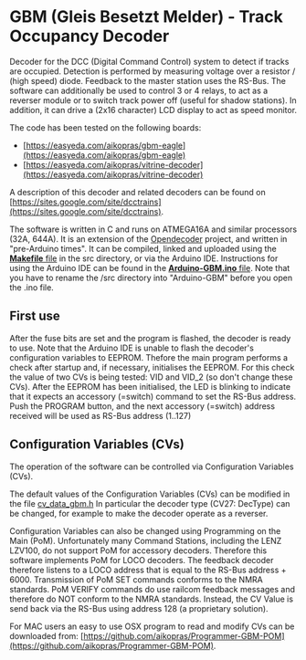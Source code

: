 # GBM (Gleis Besetzt Melder) - Track Occupancy Decoder
Decoder for the DCC (Digital Command Control) system to detect if tracks are occupied. Detection is performed by measuring voltage over a resistor / (high speed) diode. Feedback to the master station uses the RS-Bus. The software can additionally be used to control 3 or 4 relays, to act as a reverser module or to switch track power off (useful for shadow stations). In addition, it can drive a (2x16 character) LCD display to act as speed monitor.

The code has been tested on the following boards: 
 - [https://easyeda.com/aikopras/gbm-eagle](https://easyeda.com/aikopras/gbm-eagle)
 - [https://easyeda.com/aikopras/vitrine-decoder](https://easyeda.com/aikopras/vitrine-decoder)
 
A description of this decoder and related decoders can be found on [https://sites.google.com/site/dcctrains](https://sites.google.com/site/dcctrains).

The software is written in C and runs on ATMEGA16A and similar processors (32A, 644A). It is an extension of the [Opendecoder](https://www.opendcc.de/index_e.html) project, and written in "pre-Arduino times". 
It can be compiled, linked and uploaded using the [<b>Makefile</b> file](/src/Makefile) in the src directory, or via the Arduino IDE. Instructions for using the Arduino IDE can be found in the [<b>Arduino-GBM.ino</b> file](/src/Arduino-GBM.ino). Note that you have to rename the /src directory into "Arduino-GBM" before you open the .ino file.


## First use
After the fuse bits are set and the program is flashed, the decoder is ready to use.
Note that the Arduino IDE is unable to flash the decoder's configuration variables to EEPROM. Thefore the main program performs a check after startup and, if necessary, initialises the EEPROM. For this check the value of two CVs is being tested: VID and VID_2 (so don't change these CVs). After the EEPROM has been initialised, the LED is blinking to indicate that it expects an accessory (=switch) command to set the RS-Bus address. Push the PROGRAM button, and the next accessory (=switch) address received will be used as RS-Bus address (1..127)


## Configuration Variables (CVs)
The operation of the software can be controlled via Configuration Variables (CVs).

The default values of the Configuration Variables (CVs) can be modified in the file [cv_data_gbm.h](/src/cv_data_gbm.h)
In particular the decoder type (CV27: DecType) can be changed, for example to make the decoder operate as a reverser.

Configuration Variables can also be changed using Programming on the Main (PoM). 
Unfortunately many Command Stations, including the LENZ LZV100, do not support PoM for accessory decoders. Therefore this software implements PoM for LOCO decoders. The feedback decoder therefore listens to a LOCO  address that is equal to the RS-Bus address + 6000. Transmission of PoM SET commands conforms to the NMRA standards.
PoM VERIFY commands do use railcom feedback messages and therefore do NOT conform to the NMRA standards. Instead, the CV Value is send back via the RS-Bus using address 128 (a proprietary solution).
 
For MAC users an easy to use OSX program to read and modify CVs can be downloaded from: [https://github.com/aikopras/Programmer-GBM-POM](https://github.com/aikopras/Programmer-GBM-POM).
